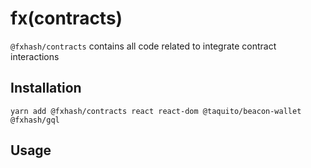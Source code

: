 # fx(contracts)

`@fxhash/contracts` contains all code related to integrate contract interactions

## Installation

`yarn add @fxhash/contracts react react-dom @taquito/beacon-wallet @fxhash/gql`

## Usage

